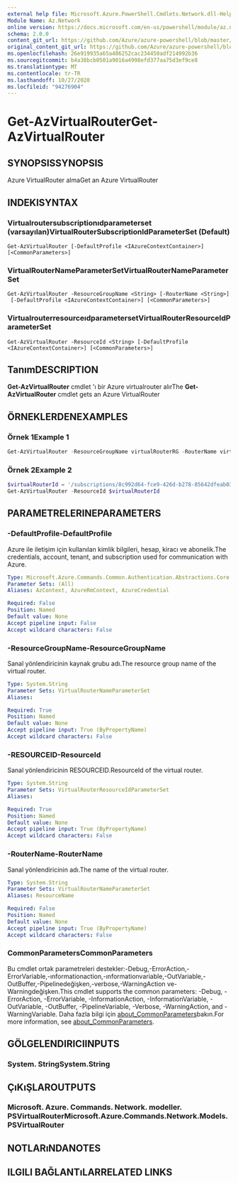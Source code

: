 ```yaml
---
external help file: Microsoft.Azure.PowerShell.Cmdlets.Network.dll-Help.xml
Module Name: Az.Network
online version: https://docs.microsoft.com/en-us/powershell/module/az.network/get-azvirtualrouter
schema: 2.0.0
content_git_url: https://github.com/Azure/azure-powershell/blob/master/src/Network/Network/help/Get-AzVirtualRouter.md
original_content_git_url: https://github.com/Azure/azure-powershell/blob/master/src/Network/Network/help/Get-AzVirtualRouter.md
ms.openlocfilehash: 26e919935a65a486252cac234450adf214992b36
ms.sourcegitcommit: b4a38bcb0501a9016a4998efd377aa75d3ef9ce8
ms.translationtype: MT
ms.contentlocale: tr-TR
ms.lasthandoff: 10/27/2020
ms.locfileid: "94276904"
---
```

# <span data-ttu-id="661ca-101">Get-AzVirtualRouter</span><span class="sxs-lookup"><span data-stu-id="661ca-101">Get-AzVirtualRouter</span></span>

## <span data-ttu-id="661ca-102">SYNOPSIS</span><span class="sxs-lookup"><span data-stu-id="661ca-102">SYNOPSIS</span></span>
<span data-ttu-id="661ca-103">Azure VirtualRouter alma</span><span class="sxs-lookup"><span data-stu-id="661ca-103">Get an Azure VirtualRouter</span></span>

## <span data-ttu-id="661ca-104">INDEKI</span><span class="sxs-lookup"><span data-stu-id="661ca-104">SYNTAX</span></span>

### <span data-ttu-id="661ca-105">Virtualroutersubscriptionıdparameterset (varsayılan)</span><span class="sxs-lookup"><span data-stu-id="661ca-105">VirtualRouterSubscriptionIdParameterSet (Default)</span></span>
```
Get-AzVirtualRouter [-DefaultProfile <IAzureContextContainer>] [<CommonParameters>]
```

### <span data-ttu-id="661ca-106">VirtualRouterNameParameterSet</span><span class="sxs-lookup"><span data-stu-id="661ca-106">VirtualRouterNameParameterSet</span></span>
```
Get-AzVirtualRouter -ResourceGroupName <String> [-RouterName <String>]
 [-DefaultProfile <IAzureContextContainer>] [<CommonParameters>]
```

### <span data-ttu-id="661ca-107">Virtualrouterresourceıdparameterset</span><span class="sxs-lookup"><span data-stu-id="661ca-107">VirtualRouterResourceIdParameterSet</span></span>
```
Get-AzVirtualRouter -ResourceId <String> [-DefaultProfile <IAzureContextContainer>] [<CommonParameters>]
```

## <span data-ttu-id="661ca-108">Tanım</span><span class="sxs-lookup"><span data-stu-id="661ca-108">DESCRIPTION</span></span>
<span data-ttu-id="661ca-109">**Get-AzVirtualRouter** cmdlet 'ı bir Azure virtualrouter alır</span><span class="sxs-lookup"><span data-stu-id="661ca-109">The **Get-AzVirtualRouter** cmdlet gets an Azure VirtualRouter</span></span>

## <span data-ttu-id="661ca-110">ÖRNEKLERDEN</span><span class="sxs-lookup"><span data-stu-id="661ca-110">EXAMPLES</span></span>

### <span data-ttu-id="661ca-111">Örnek 1</span><span class="sxs-lookup"><span data-stu-id="661ca-111">Example 1</span></span>
```powershell
Get-AzVirtualRouter -ResourceGroupName virtualRouterRG -RouterName virtualRouter
```

### <span data-ttu-id="661ca-112">Örnek 2</span><span class="sxs-lookup"><span data-stu-id="661ca-112">Example 2</span></span>
```powershell
$virtualRouterId = '/subscriptions/8c992d64-fce9-426d-b278-85642dfeab03/resourceGroups/virtualRouterRG/providers/Microsoft.Network/virtualRouters/virtualRouter'
Get-AzVirtualRouter -ResourceId $virtualRouterId
```

## <span data-ttu-id="661ca-113">PARAMETRELERINE</span><span class="sxs-lookup"><span data-stu-id="661ca-113">PARAMETERS</span></span>

### <span data-ttu-id="661ca-114">-DefaultProfile</span><span class="sxs-lookup"><span data-stu-id="661ca-114">-DefaultProfile</span></span>
<span data-ttu-id="661ca-115">Azure ile iletişim için kullanılan kimlik bilgileri, hesap, kiracı ve abonelik.</span><span class="sxs-lookup"><span data-stu-id="661ca-115">The credentials, account, tenant, and subscription used for communication with Azure.</span></span>

```yaml
Type: Microsoft.Azure.Commands.Common.Authentication.Abstractions.Core.IAzureContextContainer
Parameter Sets: (All)
Aliases: AzContext, AzureRmContext, AzureCredential

Required: False
Position: Named
Default value: None
Accept pipeline input: False
Accept wildcard characters: False
```

### <span data-ttu-id="661ca-116">-ResourceGroupName</span><span class="sxs-lookup"><span data-stu-id="661ca-116">-ResourceGroupName</span></span>
<span data-ttu-id="661ca-117">Sanal yönlendiricinin kaynak grubu adı.</span><span class="sxs-lookup"><span data-stu-id="661ca-117">The resource group name of the virtual router.</span></span>

```yaml
Type: System.String
Parameter Sets: VirtualRouterNameParameterSet
Aliases:

Required: True
Position: Named
Default value: None
Accept pipeline input: True (ByPropertyName)
Accept wildcard characters: False
```

### <span data-ttu-id="661ca-118">-RESOURCEID</span><span class="sxs-lookup"><span data-stu-id="661ca-118">-ResourceId</span></span>
<span data-ttu-id="661ca-119">Sanal yönlendiricinin RESOURCEID.</span><span class="sxs-lookup"><span data-stu-id="661ca-119">ResourceId of the virtual router.</span></span>

```yaml
Type: System.String
Parameter Sets: VirtualRouterResourceIdParameterSet
Aliases:

Required: True
Position: Named
Default value: None
Accept pipeline input: True (ByPropertyName)
Accept wildcard characters: False
```

### <span data-ttu-id="661ca-120">-RouterName</span><span class="sxs-lookup"><span data-stu-id="661ca-120">-RouterName</span></span>
<span data-ttu-id="661ca-121">Sanal yönlendiricinin adı.</span><span class="sxs-lookup"><span data-stu-id="661ca-121">The name of the virtual router.</span></span>

```yaml
Type: System.String
Parameter Sets: VirtualRouterNameParameterSet
Aliases: ResourceName

Required: False
Position: Named
Default value: None
Accept pipeline input: True (ByPropertyName)
Accept wildcard characters: False
```

### <span data-ttu-id="661ca-122">CommonParameters</span><span class="sxs-lookup"><span data-stu-id="661ca-122">CommonParameters</span></span>
<span data-ttu-id="661ca-123">Bu cmdlet ortak parametreleri destekler:-Debug,-ErrorAction,-ErrorVariable,-ınformationaction,-ınformationvariable,-OutVariable,-OutBuffer,-Pipelinedeğişken,-verbose,-WarningAction ve-Warningdeğişken.</span><span class="sxs-lookup"><span data-stu-id="661ca-123">This cmdlet supports the common parameters: -Debug, -ErrorAction, -ErrorVariable, -InformationAction, -InformationVariable, -OutVariable, -OutBuffer, -PipelineVariable, -Verbose, -WarningAction, and -WarningVariable.</span></span> <span data-ttu-id="661ca-124">Daha fazla bilgi için [about_CommonParameters](http://go.microsoft.com/fwlink/?LinkID=113216)bakın.</span><span class="sxs-lookup"><span data-stu-id="661ca-124">For more information, see [about_CommonParameters](http://go.microsoft.com/fwlink/?LinkID=113216).</span></span>

## <span data-ttu-id="661ca-125">GÖLGELENDIRICI</span><span class="sxs-lookup"><span data-stu-id="661ca-125">INPUTS</span></span>

### <span data-ttu-id="661ca-126">System. String</span><span class="sxs-lookup"><span data-stu-id="661ca-126">System.String</span></span>

## <span data-ttu-id="661ca-127">ÇıKıŞLAR</span><span class="sxs-lookup"><span data-stu-id="661ca-127">OUTPUTS</span></span>

### <span data-ttu-id="661ca-128">Microsoft. Azure. Commands. Network. modeller. PSVirtualRouter</span><span class="sxs-lookup"><span data-stu-id="661ca-128">Microsoft.Azure.Commands.Network.Models.PSVirtualRouter</span></span>

## <span data-ttu-id="661ca-129">NOTLARıNDA</span><span class="sxs-lookup"><span data-stu-id="661ca-129">NOTES</span></span>

## <span data-ttu-id="661ca-130">ILGILI BAĞLANTıLAR</span><span class="sxs-lookup"><span data-stu-id="661ca-130">RELATED LINKS</span></span>
